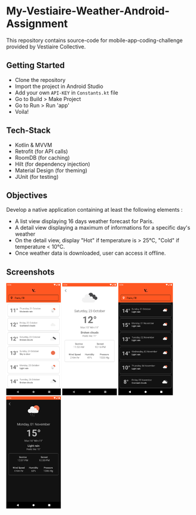 # My-Vestiaire-Weather-Android-Assignment
This repository contains source-code for mobile-app-coding-challenge provided by Vestiaire Collective.

## Getting Started
- Clone the repository
- Import the project in Android Studio
- Add your own `API-KEY` in `Constants.kt` file
- Go to Build > Make Project
- Go to Run > Run 'app'
- Voila!

## Tech-Stack
- Kotlin & MVVM
- Retrofit (for API calls)
- RoomDB (for caching)
- Hilt (for dependency injection)
- Material Design (for theming)
- JUnit (for testing)

## Objectives
Develop a native application containing at least the following elements :
  - A list view displaying 16 days weather forecast for Paris.
  - A detail view displaying a maximum of informations for a specific day's weather
  - On the detail view, display "Hot" if temperature is > 25°C, "Cold" if temperature <
10°C.
  - Once weather data is downloaded, user can access it offline.

## Screenshots
<img src="screenshots/light_1.png" height=300> <img src="screenshots/light_2.png" height=300> <img src="screenshots/dark_1.png" height=300> <img src="screenshots/dark_2.png" height=300>